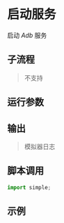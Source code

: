# 启动服务 
启动 *Adb* 服务


## 子流程

> 不支持



## 运行参数




## 输出

 > 模拟器日志   


## 脚本调用

```python
import simple;

```

## 示例